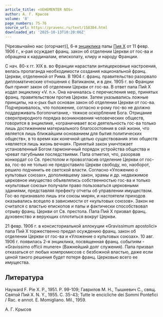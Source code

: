 ```yaml
---
article_title: «VEHEMENTER NOS»
author: А. Г. Крысов
volume: '8'
page_numbers: 75-76
source_url: https://pravenc.ru/text/158304.html
downloaded_at: '2025-10-13T10:20:06Z'
---
```


[Чрезвычайно нас (огорчает)], 6-я [энциклика](https://pravenc.ru/text/энциклика.html) папы [Пия Х](<https://pravenc.ru/text/Пий Х.html>) от 11 февр. 1906 г., к-рая осуждает франц. закон об отделении Церкви от гос-ва и обращена к кардиналам, епископату, клиру и народу Франции.

С нач. 80-х гг. XIX в. во Франции нарастали антицерковные настроения, велась пропаганда необходимости создания национальной франц. Церкви, отделенной от Рима. В 1904 г. франц. правительство разорвало дипломатические отношения с Ватиканом, и в дек. 1905 г. во Франции был принят закон об отделении Церкви от гос-ва. В ответ папа Пий Х издал энциклику «V. n.». Она начиналась с перечисления мер, принятых франц. правительством против Церкви. Затем указывались ложные принципы, на к-рых был основан закон об отделении Церкви от гос-ва. Подчеркивалось, что положение, согласно к-рому гос-во не должно поддерживать богопочитание,- тяжкое оскорбление Бога. Отрицание сверхприродного порядка возникновения человеческих обществ, говорится в энциклике, «ограничивает всю деятельность гос-ва только лишь достижением материального благосостояния в сей жизни, что является лишь ближайшим основанием для бытия политических обществ», в то время как конечной целью существования этих обществ «является лишь жизнь вечная». Принятый закон уничтожает установленный Богом гармоничный порядок устройства общества и чреват пагубными последствиями. Папа отметил, что, разорвав конкордат со Св. престолом и провозгласив отделение Церкви от гос-ва, гос-во не только не предоставило Церкви свободу, но, наоборот, решило подчинить ее светской власти. Согласно «Уложению о культовых союзах», дополнявшему закон, храмы и др. недвижимое церковное имущество объявлялись собственностью гос-ва и только «культовые союзы» получали право пользоваться церковными зданиями, представляя префекту отчеты об управлении имуществом. Гос-во признавало лишь эти союзы мирян, и настоятели приходов оказывались всецело в зависимости от «культовых союзов». Закон не считался с властью епископов и папы и фактически способствовал отрыву франц. Церкви от Св. престола. Папа Пий X призвал франц. духовенство и верующих сплотиться вокруг Церкви.

21 февр. 1906 г. в консисториальной аллокуции «Gravissimum apostolici» папа Пий X торжественно предал осуждению франц. закон об отделении Церкви от гос-ва и «Уложение о культовых союзах». 10 авг. 1906 г. появилась 2-я энциклика, посвященная франц. событиям - «Gravissimo officii munere» (Важнейший долг служения). Папа призвал отказаться от любых компромиссов с безбожной властью, даже если ценой такого решения будет потеря франц. Церковью всего ее имущества.

## Литература

Hayward F. Pie X. P., 1951. P. 99-109; Гаврилов М. Н., Тышкевич С., свящ. Святой Пий Х. N. Y., 1955. С. 35-43; Tutte le encicliche dei Sommi Pontefici / Rac. e annot. E. Momigliano. Mil., 1959.

А. Г. Крысов
